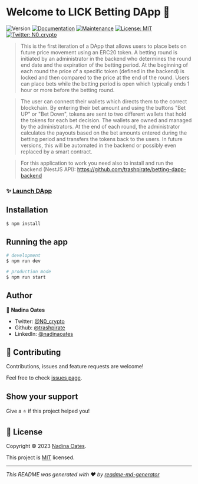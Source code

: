# Welcome to LICK Betting DApp 👋
![Version](https://img.shields.io/badge/version-1.1.0-blue.svg?cacheSeconds=2592000)
[![Documentation](https://img.shields.io/badge/documentation-yes-brightgreen.svg)](https://github.com/trashpirate/betting-dapp-frontend#readme)
[![Maintenance](https://img.shields.io/badge/Maintained%3F-yes-green.svg)](https://github.com/trashpirate/betting-dapp-frontend/graphs/commit-activity)
[![License: MIT](https://img.shields.io/github/license/trashpirate/betting-dapp-frontend)](https://github.com/trashpirate/betting-dapp-frontend/blob/master/LICENSE)
[![Twitter: N0\_crypto](https://img.shields.io/twitter/follow/N0\_crypto.svg?style=social)](https://twitter.com/N0\_crypto)

> This is the first iteration of a DApp that allows users to place bets on future price movement using an ERC20 token. A betting round is initiated by an administrator in the backend who determines the round end date and the expiration of the betting period. At the beginning of each round the price of a specific token (defined in the backend) is locked and then compared to the price at the end of the round. Users can place bets while the betting period is open which typically ends 1 hour or more before the betting round. 

> The user can connect their wallets which directs them to the correct blockchain. By entering their bet amount and using the buttons "Bet UP" or "Bet Down", tokens are sent to two different wallets that hold the tokens for each bet decision. The wallets are owned and managed by the administrators. At the end of each round, the administrator calculates the payouts based on the bet amounts entered during the betting period and transfers the tokens back to the users. In future versions, this will be automated in the backend or possibly even replaced by a smart contract.

> For this application to work you need also to install and run the backend (NestJS API): https://github.com/trashpirate/betting-dapp-backend

### ✨ [Launch DApp](https://play.petlfg.com)

## Installation

```bash
$ npm install
```

## Running the app

```bash
# development
$ npm run dev

# production mode
$ npm run start
```


## Author

👤 **Nadina Oates**

* Twitter: [@N0\_crypto](https://twitter.com/N0\_crypto)
* Github: [@trashpirate](https://github.com/trashpirate)
* LinkedIn: [@nadinaoates](https://linkedin.com/in/nadinaoates)

## 🤝 Contributing

Contributions, issues and feature requests are welcome!

Feel free to check [issues page](https://github.com/trashpirate/betting-dapp-frontend/issues). 

## Show your support

Give a ⭐️ if this project helped you!


## 📝 License

Copyright © 2023 [Nadina Oates](https://github.com/trashpirate).

This project is [MIT](https://github.com/trashpirate/betting-dapp-frontend/blob/master/LICENSE) licensed.

***
_This README was generated with ❤️ by [readme-md-generator](https://github.com/kefranabg/readme-md-generator)_

